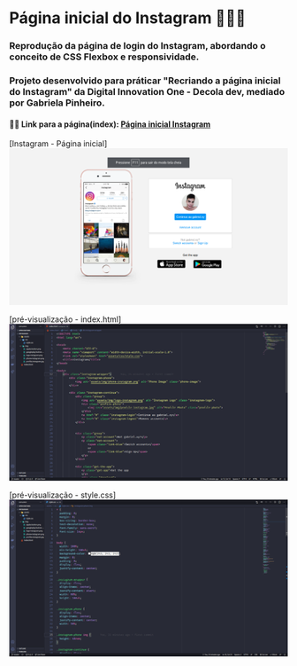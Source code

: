 # **Página inicial do Instagram** 🚀🚀🚀


### Reprodução da página de login do Instagram, abordando o conceito de CSS Flexbox e responsividade. 


### Projeto desenvolvido para práticar "Recriando a página inicial do Instagram" da Digital Innovation One - Decola dev, mediado por Gabriela Pinheiro.  


#### 🧑‍💻 Link para a página(index): [Página inicial Instagram](https://github.com/Gabrielm3/clone-instagram/blob/master/index.html)


[Instagram - Página inicial]
![Preview](instagram.png)

[pré-visualização - index.html]
![Preview](index.png)

[pré-visualização - style.css]
![Preview](style.png)




